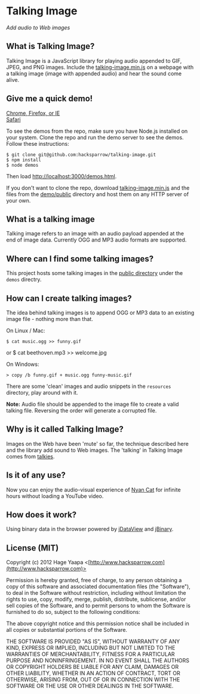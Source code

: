 Talking Image
=============

*Add audio to Web images*

## What is Talking Image?

Talking Image is a JavaScript library for playing audio appended to GIF, JPEG, and PNG images. Include the [talking-image.min.js](https://raw.github.com/hacksparrow/talking-image/master/build/talking-image.min.js) on a webpage with a talking image (image with appended audio) and hear the sound come alive.

## Give me a quick demo!

[Chrome, Firefox, or IE](http://nyancatmusical.neocities.org)  
[Safari](http://nyancatmusical.neocities.org/nyan-safari.html)

To see the demos from the repo, make sure you have Node.js installed on your system. Clone the repo and run the demo server to see the demos. Follow these instructions:

    $ git clone git@github.com:hacksparrow/talking-image.git  
    $ npm install  
    $ node demos

Then load [http://localhost:3000/demos.html](http://localhost:3000/demos.html).

If you don't want to clone the repo, download [talking-image.min.js](https://raw.github.com/hacksparrow/talking-image/master/build/talking-image.min.js) and the files from the [demo/public](https://github.com/hacksparrow/talking-image/tree/master/demos/public) directory and host them on any HTTP server of your own.

## What is a talking image

Talking image refers to an image with an audio payload appended at the end of image data. Currently OGG and MP3 audio formats are supported.

## Where can I find some talking images?

This project hosts some talking images in the [public directory](https://github.com/hacksparrow/talking-image/tree/master/demos/public) under the `demos` directry.

## How can I create talking images?

The idea behind talking images is to append OGG or MP3 data to an existing image file - nothing more than that.

On Linux / Mac:

    $ cat music.ogg >> funny.gif
or
    $ cat beethoven.mp3 >> welcome.jpg

On Windows:

    > copy /b funny.gif + music.ogg funny-music.gif

There are some 'clean' images and audio snippets in the `resources` directory, play around with it.

**Note:** Audio file should be appended to the image file to create a valid talking file. Reversing the order will generate a corrupted file.

## Why is it called Talking Image?

Images on the Web have been 'mute' so far, the technique described here and the library add sound to Web images. The 'talking' in Talking Image comes from [talkies](http://en.wikipedia.org/wiki/Sound_film).

## Is it of any use?

Now you can enjoy the audio-visual experience of [Nyan Cat](http://nyancatmusical.neocities.org/) for infinite hours without loading a YouTube video.

## How does it work?

Using binary data in the browser powered by [jDataView](http://github.com/jDataView/jDataView) and [jBinary](https://github.com/jDataView/jBinary).

## License (MIT)

Copyright (c) 2012 Hage Yaapa <[http://www.hacksparrow.com](http://www.hacksparrow.com)>

Permission is hereby granted, free of charge, to any person obtaining a copy
of this software and associated documentation files (the "Software"), to deal
in the Software without restriction, including without limitation the rights
to use, copy, modify, merge, publish, distribute, sublicense, and/or sell
copies of the Software, and to permit persons to whom the Software is
furnished to do so, subject to the following conditions:

The above copyright notice and this permission notice shall be included in
all copies or substantial portions of the Software.

THE SOFTWARE IS PROVIDED "AS IS", WITHOUT WARRANTY OF ANY KIND, EXPRESS OR
IMPLIED, INCLUDING BUT NOT LIMITED TO THE WARRANTIES OF MERCHANTABILITY,
FITNESS FOR A PARTICULAR PURPOSE AND NONINFRINGEMENT. IN NO EVENT SHALL THE
AUTHORS OR COPYRIGHT HOLDERS BE LIABLE FOR ANY CLAIM, DAMAGES OR OTHER
LIABILITY, WHETHER IN AN ACTION OF CONTRACT, TORT OR OTHERWISE, ARISING FROM, OUT OF OR IN CONNECTION WITH THE SOFTWARE OR THE USE OR OTHER DEALINGS IN THE SOFTWARE.

